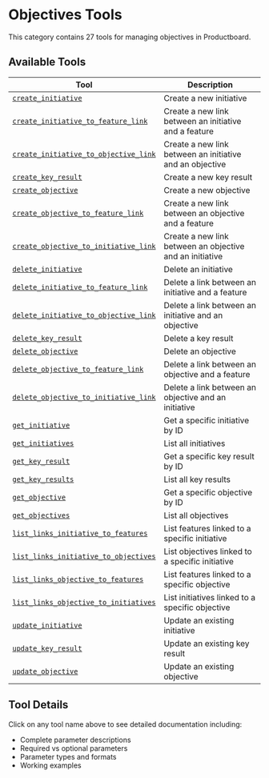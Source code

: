 # Objectives Tools

This category contains 27 tools for managing objectives in Productboard.

## Available Tools

| Tool | Description |
|------|-------------|
| [`create_initiative`](./create_initiative.md) | Create a new initiative |
| [`create_initiative_to_feature_link`](./create_initiative_to_feature_link.md) | Create a new link between an initiative and a feature |
| [`create_initiative_to_objective_link`](./create_initiative_to_objective_link.md) | Create a new link between an initiative and an objective |
| [`create_key_result`](./create_key_result.md) | Create a new key result |
| [`create_objective`](./create_objective.md) | Create a new objective |
| [`create_objective_to_feature_link`](./create_objective_to_feature_link.md) | Create a new link between an objective and a feature |
| [`create_objective_to_initiative_link`](./create_objective_to_initiative_link.md) | Create a new link between an objective and an initiative |
| [`delete_initiative`](./delete_initiative.md) | Delete an initiative |
| [`delete_initiative_to_feature_link`](./delete_initiative_to_feature_link.md) | Delete a link between an initiative and a feature |
| [`delete_initiative_to_objective_link`](./delete_initiative_to_objective_link.md) | Delete a link between an initiative and an objective |
| [`delete_key_result`](./delete_key_result.md) | Delete a key result |
| [`delete_objective`](./delete_objective.md) | Delete an objective |
| [`delete_objective_to_feature_link`](./delete_objective_to_feature_link.md) | Delete a link between an objective and a feature |
| [`delete_objective_to_initiative_link`](./delete_objective_to_initiative_link.md) | Delete a link between an objective and an initiative |
| [`get_initiative`](./get_initiative.md) | Get a specific initiative by ID |
| [`get_initiatives`](./get_initiatives.md) | List all initiatives |
| [`get_key_result`](./get_key_result.md) | Get a specific key result by ID |
| [`get_key_results`](./get_key_results.md) | List all key results |
| [`get_objective`](./get_objective.md) | Get a specific objective by ID |
| [`get_objectives`](./get_objectives.md) | List all objectives |
| [`list_links_initiative_to_features`](./list_links_initiative_to_features.md) | List features linked to a specific initiative |
| [`list_links_initiative_to_objectives`](./list_links_initiative_to_objectives.md) | List objectives linked to a specific initiative |
| [`list_links_objective_to_features`](./list_links_objective_to_features.md) | List features linked to a specific objective |
| [`list_links_objective_to_initiatives`](./list_links_objective_to_initiatives.md) | List initiatives linked to a specific objective |
| [`update_initiative`](./update_initiative.md) | Update an existing initiative |
| [`update_key_result`](./update_key_result.md) | Update an existing key result |
| [`update_objective`](./update_objective.md) | Update an existing objective |

## Tool Details

Click on any tool name above to see detailed documentation including:
- Complete parameter descriptions
- Required vs optional parameters
- Parameter types and formats
- Working examples
